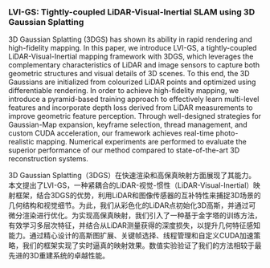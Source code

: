 ### LVI-GS: Tightly-coupled LiDAR-Visual-Inertial SLAM using 3D Gaussian Splatting

3D Gaussian Splatting (3DGS) has shown its ability in rapid rendering and high-fidelity mapping. In this paper, we introduce LVI-GS, a tightly-coupled LiDAR-Visual-Inertial mapping framework with 3DGS, which leverages the complementary characteristics of LiDAR and image sensors to capture both geometric structures and visual details of 3D scenes. To this end, the 3D Gaussians are initialized from colourized LiDAR points and optimized using differentiable rendering. In order to achieve high-fidelity mapping, we introduce a pyramid-based training approach to effectively learn multi-level features and incorporate depth loss derived from LiDAR measurements to improve geometric feature perception. Through well-designed strategies for Gaussian-Map expansion, keyframe selection, thread management, and custom CUDA acceleration, our framework achieves real-time photo-realistic mapping. Numerical experiments are performed to evaluate the superior performance of our method compared to state-of-the-art 3D reconstruction systems.

3D Gaussian Splatting（3DGS）在快速渲染和高保真映射方面展现了其能力。本文提出了LVI-GS，一种紧耦合的LiDAR-视觉-惯性（LiDAR-Visual-Inertial）映射框架，结合3DGS的优势，利用LiDAR和图像传感器的互补特性来捕捉3D场景的几何结构和视觉细节。为此，我们从彩色化的LiDAR点初始化3D高斯，并通过可微分渲染进行优化。为实现高保真映射，我们引入了一种基于金字塔的训练方法，有效学习多层次特征，并结合从LiDAR测量获得的深度损失，以提升几何特征感知能力。通过精心设计的高斯图扩展、关键帧选择、线程管理和自定义CUDA加速策略，我们的框架实现了实时逼真的映射效果。数值实验验证了我们的方法相较于最先进的3D重建系统的卓越性能。
